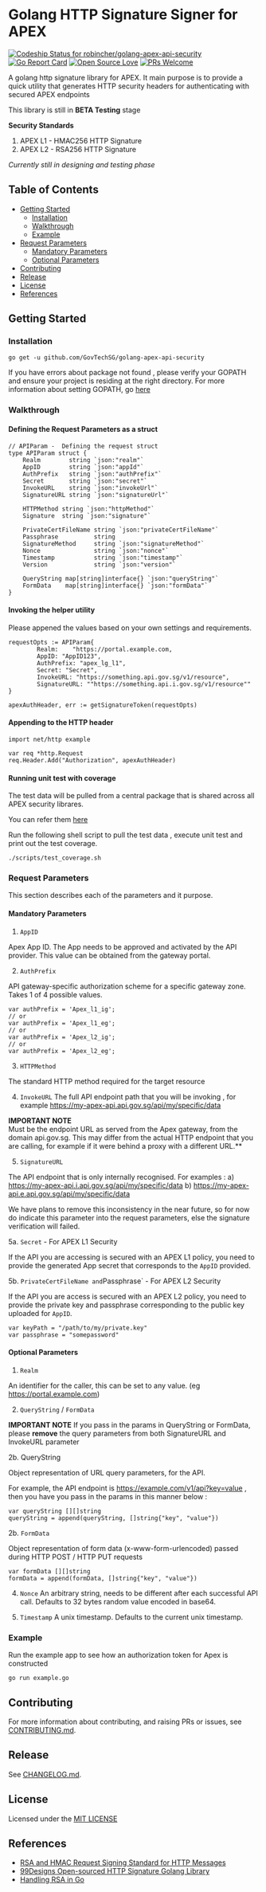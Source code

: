 # Golang HTTP Signature Signer for APEX

[![Codeship Status for robincher/golang-apex-api-security](https://app.codeship.com/projects/55d5cbb0-ae9d-0136-6b4c-7a884fd9a31a/status?branch=master)](https://app.codeship.com/projects/309966)
[![Go Report Card](https://goreportcard.com/badge/github.com/robincher/golang-apex-api-security)](https://goreportcard.com/report/github.com/robincher/golang-apex-api-security)
[![Open Source Love](https://badges.frapsoft.com/os/v1/open-source.svg?v=103)](https://github.com/ellerbrock/open-source-badges/)
[![PRs Welcome](https://img.shields.io/badge/PRs-welcome-brightgreen.svg?style=flat-square)](http://makeapullrequest.com)

A golang http signature library for APEX. It main purpose is to provide a quick utility that generates HTTP security headers for authenticating with secured APEX endpoints

This library is still in **BETA Testing** stage

**Security Standards**

1. APEX L1 - HMAC256 HTTP Signature
2. APEX L2 - RSA256 HTTP Signature

_Currently still in designing and testing phase_

## Table of Contents

- [Getting Started](#getting-started)
  - [Installation](#installation)
  - [Walkthrough](#walkthrough)
  - [Example](#example)
- [Request Parameters](#request-parameters)
  - [Mandatory Parameters](#madatory-parameters)
  - [Optional Parameters](#optional-parameters)
- [Contributing](#contributing)
- [Release](#release)
- [License](#license)
- [References](#references)

## Getting Started

### Installation

```
go get -u github.com/GovTechSG/golang-apex-api-security
```

If you have errors about package not found , please verify your GOPATH and ensure your project is residing at the right directory. For more information about setting GOPATH, go [here](https://github.com/golang/go/wiki/SettingGOPATH)

### Walkthrough

#### Defining the Request Parameters as a struct

```
// APIParam -  Defining the request struct
type APIParam struct {
	Realm        string `json:"realm"`
	AppID        string `json:"appId"`
	AuthPrefix   string `json:"authPrefix"`
	Secret       string `json:"secret"`
	InvokeURL    string `json:"invokeUrl"`
	SignatureURL string `json:"signatureUrl"`

	HTTPMethod string `json:"httpMethod"`
	Signature  string `json:"signature"`

	PrivateCertFileName string `json:"privateCertFileName"`
	Passphrase          string
	SignatureMethod     string `json:"signatureMethod"`
	Nonce               string `json:"nonce"`
	Timestamp           string `json:"timestamp"`
	Version             string `json:"version"`

	QueryString map[string]interface{} `json:"queryString"`
	FormData    map[string]interface{} `json:"formData"`
}
```

#### Invoking the helper utility

Please appened the values based on your own settings and requirements.

```
requestOpts := APIParam{
		Realm:    "https://portal.example.com,
		AppID: "AppID123",
		AuthPrefix: "apex_lg_l1",
        Secret: "Secret",
        InvokeURL: "https://something.api.gov.sg/v1/resource",
        SignatureURL: ""https://something.api.i.gov.sg/v1/resource""
}

apexAuthHeader, err := getSignatureToken(requestOpts)
```

#### Appending to the HTTP header

```
import net/http example

var req *http.Request
req.Header.Add("Authorization", apexAuthHeader)
```

#### Running unit test with coverage

The test data will be pulled from a central package that is shared across all APEX security librares.

You can refer them [here](https://github.com/GovTechSG/test-suites-apex-api-security)

Run the following shell script to pull the test data , execute unit test and print out the test coverage.

```
./scripts/test_coverage.sh
```

### Request Parameters

This section describes each of the parameters and it purpose.

#### Mandatory Parameters

1. `AppID`

Apex App ID. The App needs to be approved and activated by the API provider. This value can be obtained from the gateway portal.

2. `AuthPrefix`

API gateway-specific authorization scheme for a specific gateway zone. Takes 1 of 4 possible values.

```
var authPrefix = 'Apex_l1_ig';
// or
var authPrefix = 'Apex_l1_eg';
// or
var authPrefix = 'Apex_l2_ig';
// or
var authPrefix = 'Apex_l2_eg';
```

3. `HTTPMethod`

The standard HTTP method required for the target resource

4. `InvokeURL`
   The full API endpoint path that you will be invoking , for example https://my-apex-api.api.gov.sg/api/my/specific/data

**IMPORTANT NOTE**  
Must be the endpoint URL as served from the Apex gateway, from the domain api.gov.sg. This may differ from the actual HTTP endpoint that you are calling, for example if it were behind a proxy with a different URL.\*\*

5. `SignatureURL`

The API endpoint that is only internally recognised. For examples :
a) https://my-apex-api.i.api.gov.sg/api/my/specific/data
b) https://my-apex-api.e.api.gov.sg/api/my/specific/data

We have plans to remove this inconsistency in the near future, so for now do indicate this parameter into the request parameters, else the signature verification will failed.

5a. `Secret` - For APEX L1 Security

If the API you are accessing is secured with an APEX L1 policy, you need to provide the generated App secret that corresponds to the `AppID` provided.

5b. `PrivateCertFileName and`Passphrase` - For APEX L2 Security

If the API you are access is secured with an APEX L2 policy, you need to provide the private key and passphrase corresponding to the public key uploaded for `AppID`.

```
var keyPath = "/path/to/my/private.key"
var passphrase = "somepassword"
```

#### Optional Parameters

1.  `Realm`

An identifier for the caller, this can be set to any value. (eg https://portal.example.com)

2. `QueryString` / `FormData`

**IMPORTANT NOTE** If you pass in the params in QueryString or FormData, please **remove** the query parameters from both SignatureURL and InvokeURL parameter

2b. QueryString

Object representation of URL query parameters, for the API.

For example, the API endpoint is https://example.com/v1/api?key=value , then you have you pass in the params in this manner below :

```
var queryString [][]string
queryString = append(queryString, []string{"key", "value"})

```

2b. `FormData`

Object representation of form data (x-www-form-urlencoded) passed during HTTP POST / HTTP PUT requests

```
var formData [][]string
formData = append(formData, []string{"key", "value"})

```

4. `Nonce`
   An arbitrary string, needs to be different after each successful API call. Defaults to 32 bytes random value encoded in base64.

5. `Timestamp`
   A unix timestamp. Defaults to the current unix timestamp.

### Example

Run the example app to see how an authorization token for Apex is constructed

```
go run example.go
```

## Contributing

For more information about contributing, and raising PRs or issues, see [CONTRIBUTING.md](https://github.com/GovTechSG/golang-apex-api-security/blob/master/.github/CONTRIBUTING.md).

## Release

See [CHANGELOG.md](CHANGELOG.md).

## License

Licensed under the [MIT LICENSE ](https://github.com/GovTechSG/golang-apex-api-security/blob/master/LICENSE)

## References

- [RSA and HMAC Request Signing Standard for HTTP Messages](http://tools.ietf.org/html/draft-cavage-http-signatures-09)
- [99Designs Open-sourced HTTP Signature Golang Library](https://github.com/99designs/httpsignatures-go)
- [Handling RSA in Go](https://golang.org/src/crypto/rsa/example_test.go?m=text)
